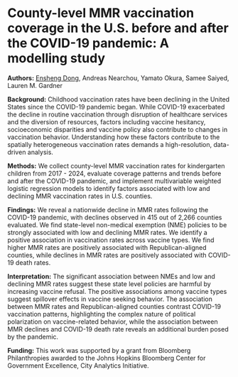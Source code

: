 # County-level MMR vaccination coverage in the U.S. before and after the COVID-19 pandemic: A modelling study

**Authors:** [Ensheng Dong](https://github.com/enshengdong), Andreas Nearchou, Yamato Okura, Samee Saiyed, Lauren M. Gardner

**Background:** Childhood vaccination rates have been declining in the United States since the COVID-19 pandemic began. While COVID-19 exacerbated the decline in routine vaccination through disruption of healthcare services and the diversion of resources, factors including vaccine hesitancy, socioeconomic disparities and vaccine policy also contribute to changes in vaccination behavior. Understanding how these factors contribute to the spatially heterogeneous vaccination rates demands a high-resolution, data-driven analysis.
 
**Methods:** We collect county-level MMR vaccination rates for kindergarten children from 2017 - 2024, evaluate coverage patterns and trends before and after the COVID-19 pandemic, and implement multivariable weighted logistic regression models to identify factors associated with low and declining MMR vaccination rates in U.S. counties. 

**Findings:** We reveal a nationwide decline in MMR rates following the COVID-19 pandemic, with declines observed in 415 out of 2,266 counties evaluated. We find state-level non-medical exemption (NME) policies to be strongly associated with low and declining MMR rates. We identify a positive association in vaccination rates across vaccine types. We find higher MMR rates are positively associated with Republican-aligned counties, while declines in MMR rates are positively associated with COVID-19 death rates. 

**Interpretation:** The significant association between NMEs and low and declining MMR rates suggest these state level policies are harmful by increasing vaccine refusal. The positive associations among vaccine types suggest spillover effects in vaccine seeking behavior. The association between MMR rates and Republican-aligned counties contrast COVID-19 vaccination patterns, highlighting the complex nature of political polarization on vaccine-related behavior, while the association between MMR declines and COVID-19 death rate reveals an additional burden posed by the pandemic. 

**Funding:** This work was supported by a grant from Bloomberg Philanthropies awarded to the Johns Hopkins Bloomberg Center for Government Excellence, City Analytics Initiative.


